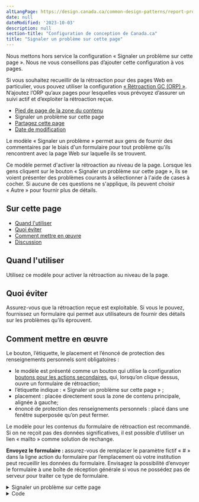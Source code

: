 ```yaml
---
altLangPage: https://design.canada.ca/common-design-patterns/report-problem.html
date: null
dateModified: '2023-10-03'
description: null
section-title: "Configuration de conception de Canada.ca"
title: "Signaler un problème sur cette page"
---
```


 <section class="alert alert-warning">
  <p>Nous mettons hors service la configuration «&nbsp;Signaler un problème sur cette page&nbsp;». Nous ne vous conseillons pas d’ajouter cette configuration à vos pages.</p>
<p>Si vous souhaitez recueillir de la rétroaction pour des pages Web en particulier, vous pouvez utiliser la configuration <a href="https://conception.canada.ca/configurations-conception-communes/outil-retroaction.html">«&nbsp;Rétroaction GC (ORP)&nbsp;»</a>. N’ajoutez l’ORP qu’aux pages pour lesquelles vous prévoyez d’assurer un suivi actif et d’exploiter la rétroaction reçue.</p>
</section>



<div class="gc-stp-stp">
 <div class="row">
  <ul class="toc lst-spcd col-md-12">
   <li class="col-md-4 col-sm-6">
    <a class="list-group-item" href="pied-page-contenu.html">
     Pied de page de la zone du contenu
    </a>
   </li>
   <li class="col-md-4 col-sm-6">
    <a class="list-group-item active">
     Signaler un problème sur cette page
    </a>
   </li>
   <li class="col-md-4 col-sm-6">
    <a class="list-group-item" href="partagez-page.html">
     Partagez cette page
    </a>
   </li>
   <li class="col-md-4 col-sm-6">
    <a class="list-group-item" href="date-modification.html">
     Date de modification
    </a>
   </li>
  </ul>
 </div>
</div>

<section>
 <p>
  Le modèle « Signaler un problème » permet aux gens de fournir des commentaires par le biais d'un
				formulaire pour tout problème qu'ils rencontrent avec la page Web sur laquelle ils se trouvent.
 </p>
 <p>
  Ce modèle permet d'activer la rétroaction au niveau de la page. Lorsque les gens cliquent sur le bouton
				« Signaler un problème sur cette page », ils se voient présenter des problèmes courants à sélectionner
				à l'aide de cases à cocher. Si aucune de ces questions ne s'applique, ils peuvent choisir « Autre »
				pour fournir plus de détails.
 </p>
</section>

<section>
 <h2>
  Sur cette page
 </h2>
 <ul>
  <li>
   <a href="#quand">
    Quand l'utiliser
   </a>
  </li>
  <li>
   <a href="#eviter">
    Quoi éviter
   </a>
  </li>
  <li>
   <a href="#comment">
    Comment mettre en œuvre
   </a>
  </li>
  <li>
   <a href="#discussion">
    Discussion
   </a>
  </li>
 </ul>
</section>

<section>
 <h2 id="quand">
  Quand l'utiliser
 </h2>
 <p>
  Utilisez ce modèle pour activer la rétroaction au niveau de la page.
 </p>
</section>

<section>
 <h2 id="eviter">
  Quoi éviter
 </h2>
 <p>
  Assurez-vous que la rétroaction reçue est exploitable. Si vous le pouvez, fournissez un formulaire qui permet
				aux utilisateurs de fournir des détails sur les problèmes qu’ils éprouvent.
 </p>
</section>

<section>
 <h2 id="comment">
  Comment mettre en œuvre
 </h2>
 <p>
  Le bouton, l’étiquette, le placement et l’énoncé de protection des renseignements personnels sont obligatoires&nbsp;:
 </p>
 <ul>
  <li>
   le modèle est présenté comme un bouton qui utilise la configuration
   <a href="./boutons.html">
    boutons pour
						les actions secondaires</a>, qui, lorsqu’on clique dessus, ouvre un formulaire de rétroaction;
  </li>
  <li>
   l’étiquette indique : « Signaler un problème sur cette page »&nbsp;;
  </li>
  <li>
   placement : placée directement sous la zone de contenu principale, alignée à gauche;
  </li>
  <li>
   énoncé de protection des renseignements personnels : placé dans une fenêtre superposée qu’on peut fermer.
  </li>
 </ul>
 <p>
  Le modèle pour les contenus du formulaire de rétroaction est recommandé. Si on ne reçoit pas des données
				significatives, il est possible d’utiliser un lien « mailto » comme solution de rechange.
 </p>
 <p>
  <b>
   Envoyez le formulaire :
  </b>
  assurez-vous de remplacer le paramètre fictif « # » dans la ligne
				action du formulaire par l’emplacement où votre institution peut recueillir les données du formulaire. Envisagez
				la possibilité d’envoyer le formulaire à une boîte de réception générale si vous ne possédez pas de serveur pour
				traiter ce type de formulaire.
 </p>
 <div class="pattern-demo mrgn-bttm-md">
  <div class="row">
   <div class="col-sm-6 col-md-5 col-lg-4">
    <details class="brdr-0" closed="">
     <summary class="btn btn-default text-center">
      Signaler un problème sur cette page
     </summary>
     <div class="well row">
      <div class="gc-rprt-prblm">
       <div class="gc-rprt-prblm-tggl">
        <form action="#" id="gc-rprt-prblm-form" method="post">
         <fieldset>
          <legend>
           <span class="field-name">
            Veuillez cocher toutes les réponses qui s'appliquent :
           </span>
          </legend>
          <div class="checkbox">
           <label for="problem1">
            <input data-reveal="#broken" id="problem1" name="problem" type="checkbox" value="Quelque chose ne fonctionne pas"/>
            Quelque chose ne fonctionne
														pas
           </label>
          </div>
          <div class="form-group hide" id="broken">
           <label for="problem1-detail">
            Fournissez plus de détails (facultatif) :
           </label>
           <input class="form-control full-width" id="problem1-detail" type="text"/>
          </div>
          <div class="checkbox">
           <label for="problem2">
            <input data-reveal="#spelling" id="problem2" name="problem" type="checkbox" value="Il y a une erreur d'orthographe ou de grammaire"/>
            Il y a une erreur
														d'orthographe ou de grammaire
           </label>
          </div>
          <div class="form-group hide" id="spelling">
           <label for="problem2-detail">
            Fournissez plus de détails (facultatif) :
           </label>
           <input class="form-control full-width" id="problem2-detail" type="text"/>
          </div>
          <div class="checkbox">
           <label for="problem3">
            <input data-reveal="#wrong" id="problem3" name="problem" type="checkbox" value="L'information est erronée"/>
            L'information est erronée
           </label>
          </div>
          <div class="form-group hide" id="wrong">
           <label for="problem3-detail">
            Fournissez plus de détails (facultatif) :
           </label>
           <input class="form-control full-width" id="problem3-detail" type="text"/>
          </div>
          <div class="checkbox">
           <label for="problem4">
            <input data-reveal="#outdated" id="problem4" name="problem" type="checkbox" value="L'information n'est plus à jour"/>
            L'information n'est plus à
														jour
           </label>
          </div>
          <div class="form-group hide" id="outdated">
           <label for="problem4-detail">
            Fournissez plus de détails (facultatif) :
           </label>
           <input class="form-control full-width" id="problem4-detail" type="text"/>
          </div>
          <div class="checkbox">
           <label for="problem5">
            <input data-reveal="#find" id="problem5" name="problem" type="checkbox" value="Je ne trouve pas ce que je cherche"/>
            Je ne trouve pas ce que je
														cherche
           </label>
          </div>
          <div class="form-group hide" id="find">
           <label for="problem5-detail">
            Fournissez plus de détails (facultatif) :
           </label>
           <input class="form-control full-width" id="problem5-detail" type="text"/>
          </div>
          <div class="checkbox">
           <label for="problem6">
            <input data-reveal="#confusing" id="problem6" name="problem" type="checkbox" value="Autre"/>
            Autre
           </label>
          </div>
          <div class="form-group hide" id="confusing">
           <label for="problem6-detail">
            Fournissez plus de détails (facultatif) :
           </label>
           <input class="form-control full-width" id="problem6-detail" type="text"/>
          </div>
         </fieldset>
         <p>
          <a class="wb-lbx" href="#privacy-statement">
           Déclaration de confidentialité
          </a>
         </p>
         <section class="mfp-hide modal-dialog modal-content overlay-def" id="privacy-statement">
          <header class="modal-header">
           <h2 class="modal-title">
            Déclaration de confidentialité
           </h2>
          </header>
          <div class="modal-body">
           <p>
            Lorem ipsum dolor sit amet, consectetur adipiscing elit, sed do eiusmod tempor incididunt
														ut labore et dolore magna aliqua. Turp is egestas maecenas pharetra convallis posuere morbi
														leo urna.
           </p>
          </div>
         </section>
         <button class="btn btn-primary wb-toggle" data-toggle='{"stateOff": "hide", "stateOn": "show", "selector": ".gc-rprt-prblm-tggl"}' type="submit">
          Envoyer
         </button>
        </form>
       </div>
       <div class="gc-rprt-prblm-thnk gc-rprt-prblm-tggl hide">
        <h3>
         Merci de votre aide!
        </h3>
        <p>
         Vous ne recevrez pas de réponse. Pour toute question,
         <a href="https://www.canada.ca/fr/contact.html">
          communiquez avec nous
         </a>
         .
        </p>
       </div>
      </div>
     </div>
    </details>
   </div>
  </div>
 </div>
 <details>
  <summary>
   Code
  </summary>
  <pre class="prettyprint"><code>&lt;div class="row"&gt;
  &lt;div class="col-sm-6 col-md-5 col-lg-4"&gt;
   &lt;details class="brdr-0" closed&gt;
    &lt;summary class="btn btn-default text-center"&gt;Signaler un problème sur cette page&lt;/summary&gt;
    &lt;div class="well row"&gt;
     &lt;div class="gc-rprt-prblm"&gt;
      &lt;div class="gc-rprt-prblm-tggl"&gt;
       &lt;form id="gc-rprt-prblm-form" action="#" method="post"&gt;
        &lt;fieldset&gt;
         &lt;legend&gt;&lt;span class="field-name"&gt;Veuillez cocher toutes les réponses qui s'appliquent : &lt;/span&gt;&lt;/legend&gt;
         &lt;div class="checkbox"&gt;
          &lt;label for="problem1"&gt;&lt;input type="checkbox" data-reveal="#broken" name="problem" value="Quelque chose ne fonctionne pas" id="problem1"&gt;Quelque chose ne fonctionne pas&lt;/label&gt;
         &lt;/div&gt;
         &lt;div class="form-group hide" id="broken"&gt;
          &lt;label for="problem1-detail"&gt;Fournissez plus de détails (facultatif) :&lt;/label&gt;
          &lt;input type="text" class="form-control full-width" id="problem1-detail"&gt;
         &lt;/div&gt;
         &lt;div class="checkbox"&gt;
          &lt;label for="problem2"&gt;&lt;input type="checkbox" data-reveal="#spelling" name="problem" value="Il y a une erreur d'orthographe ou de grammaire" id="problem2"&gt;Il y a une erreur d'orthographe ou de grammaire&lt;/label&gt;
         &lt;/div&gt;
         &lt;div class="form-group hide" id="spelling"&gt;
          &lt;label for="problem2-detail"&gt;Fournissez plus de détails (facultatif) :&lt;/label&gt;
          &lt;input type="text" class="form-control full-width" id="problem2-detail"&gt;
         &lt;/div&gt;
         &lt;div class="checkbox"&gt;
          &lt;label for="problem3"&gt;&lt;input type="checkbox" data-reveal="#wrong" name="problem" value="L'information est erronée" id="problem3"&gt;L'information est erronée&lt;/label&gt;
         &lt;/div&gt;
         &lt;div class="form-group hide" id="wrong"&gt;
          &lt;label for="problem3-detail"&gt;Fournissez plus de détails (facultatif) :&lt;/label&gt;
          &lt;input type="text" class="form-control full-width" id="problem3-detail"&gt;
         &lt;/div&gt;
         &lt;div class="checkbox"&gt;
          &lt;label for="problem4"&gt;&lt;input type="checkbox" data-reveal="#outdated" name="problem" value="L'information n'est plus à jour" id="problem4"&gt;L'information n'est plus à jour&lt;/label&gt;
         &lt;/div&gt;
         &lt;div class="form-group hide" id="outdated"&gt;
          &lt;label for="problem4-detail"&gt;Fournissez plus de détails (facultatif) :&lt;/label&gt;
          &lt;input type="text" class="form-control full-width" id="problem4-detail"&gt;
         &lt;/div&gt;
         &lt;div class="checkbox"&gt;
          &lt;label for="problem5"&gt;&lt;input type="checkbox" data-reveal="#find" name="problem" value="Je ne trouve pas ce que je cherche" id="problem5"&gt;Je ne trouve pas ce que je cherche&lt;/label&gt;
         &lt;/div&gt;
         &lt;div class="form-group hide" id="find"&gt;
          &lt;label for="problem5-detail"&gt;Fournissez plus de détails (facultatif) :&lt;/label&gt;
          &lt;input type="text" class="form-control full-width" id="problem5-detail"&gt;
         &lt;/div&gt;
         &lt;div class="checkbox"&gt;
          &lt;label for="problem6"&gt;&lt;input type="checkbox" data-reveal="#confusing" name="problem" value="Autre" id="problem6"&gt;Autre&lt;/label&gt;
         &lt;/div&gt;
         &lt;div class="form-group hide" id="confusing"&gt;
          &lt;label for="problem6-detail"&gt;Fournissez plus de détails (facultatif) :&lt;/label&gt;
          &lt;input type="text" class="form-control full-width" id="problem6-detail"&gt;
         &lt;/div&gt;
        &lt;/fieldset&gt;
        &lt;p&gt;&lt;a class="wb-lbx" href="#privacy-statement"&gt;Déclaration de confidentialité&lt;/a&gt;&lt;/p&gt;
        &lt;section class="mfp-hide modal-dialog modal-content overlay-def" id="privacy-statement"&gt;
         &lt;header class="modal-header"&gt;
          &lt;h2 class="modal-title"&gt;Déclaration de confidentialité&lt;/h2&gt;
         &lt;/header&gt;
         &lt;div class="modal-body"&gt;
          &lt;p&gt;Lorem ipsum dolor sit amet, consectetur adipiscing elit, sed do eiusmod tempor incididunt ut labore et dolore magna aliqua. Turp is egestas maecenas pharetra convallis posuere morbi leo urna.&lt;/p&gt;
         &lt;/div&gt;
        &lt;/section&gt;
        &lt;button type="submit" class="btn btn-primary wb-toggle" data-toggle="{&amp;quot;stateOff&amp;quot;: &amp;quot;hide&amp;quot;, &amp;quot;stateOn&amp;quot;: &amp;quot;show&amp;quot;, &amp;quot;selector&amp;quot;: &amp;quot;.gc-rprt-prblm-tggl&amp;quot;}"&gt;Envoyer&lt;/button&gt;
       &lt;/form&gt;
      &lt;/div&gt;
      &lt;div class="gc-rprt-prblm-thnk gc-rprt-prblm-tggl hide"&gt;
       &lt;h3&gt;Merci de votre aide!&lt;/h3&gt;
       &lt;p&gt;Vous ne recevrez pas de réponse. Pour toute question, &lt;a href="https://www.canada.ca/fr/contact.html"&gt;communiquez avec nous&lt;/a&gt;.&lt;/p&gt;
      &lt;/div&gt;
     &lt;/div&gt;
    &lt;/div&gt;
   &lt;/details&gt;
  &lt;/div&gt;
 &lt;/div&gt;</code></pre>
 </details>
</section>





